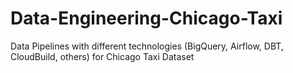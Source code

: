# Data-Engineering-Chicago-Taxi
Data Pipelines with different technologies (BigQuery, Airflow, DBT, CloudBuild, others) for Chicago Taxi Dataset
